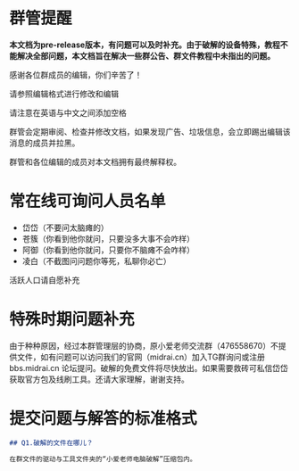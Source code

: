 # 群管提醒

**本文档为pre-release版本，有问题可以及时补充。由于破解的设备特殊，教程不能解决全部问题，本文档旨在解决一些群公告、群文件教程中未指出的问题。**

感谢各位群成员的编辑，你们辛苦了！

请参照编辑格式进行修改和编辑

请注意在英语与中文之间添加空格

群管会定期审阅、检查并修改文档，如果发现广告、垃圾信息，会立即踢出编辑该消息的成员并拉黑。

群管和各位编辑的成员对本文档拥有最终解释权。

# 常在线可询问人员名单

* 岱岱（不要问太脑瘫的）
* 苍簇（你看到他你就问，只要没多大事不会咋样）
* 阿御（你看到他你就问，只要你不脑瘫不会咋样）
* 凌白（不截图问问题你等死，私聊你必亡）

活跃人口请自愿补充

# 特殊时期问题补充

由于种种原因，经过本群管理层的协商，原小爱老师交流群（476558670）不提供文件，如有问题可以访问我们的官网（midrai.cn）加入TG群询问或注册 bbs.midrai.cn 论坛提问。破解的免费文件将尽快放出。如果需要救砖可私信岱岱获取官方包及线刷工具。还请大家理解，谢谢支持。

# 提交问题与解答的标准格式

```markdown
## Q1.破解的文件在哪儿？

在群文件的驱动与工具文件夹的“小爱老师电脑破解”压缩包内。
```